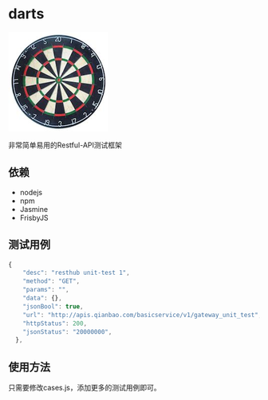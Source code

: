 # darts
![image](darts.jpg)

非常简单易用的Restful-API测试框架

## 依赖
* nodejs
* npm
* Jasmine
* FrisbyJS

## 测试用例
```js
{
    "desc": "resthub unit-test 1", 
    "method": "GET", 
    "params": "",
    "data": {},
    "jsonBool": true,
    "url": "http://apis.qianbao.com/basicservice/v1/gateway_unit_test",
    "httpStatus": 200,
    "jsonStatus": "20000000",
  },
```

## 使用方法
只需要修改cases.js，添加更多的测试用例即可。
